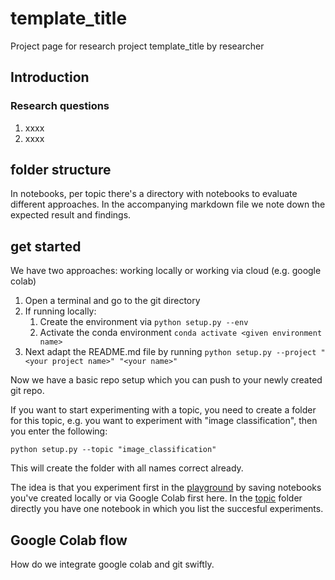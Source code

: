 # template_title

Project page for research project template_title by researcher

## Introduction

### Research questions

1. xxxx
2. xxxx

## folder structure

In notebooks, per topic there's a directory with notebooks to evaluate different approaches. In the accompanying markdown file we note down the expected result and findings.


## get started

We have two approaches: working locally or working via cloud (e.g. google colab)

1. Open a terminal and go to the git directory
2. If running locally: 
    1. Create the environment via `python setup.py --env`
    2. Activate the conda environment `conda activate <given environment name>`
3. Next adapt the README.md file by running `python setup.py --project "<your project name>" "<your name>"`


Now we have a basic repo setup which you can push to your newly created git repo.

If you want to start experimenting with a topic, you need to create a folder for this topic, e.g. you want to experiment with "image classification", then you enter the following:

`python setup.py --topic "image_classification"`

This will create the folder with all names correct already.

The idea is that you experiment first in the [playground](./notebooks/template/playground) by saving notebooks you've created locally or via Google Colab first here.
In the [topic](./notebooks/template/) folder directly you have one notebook in which you list the succesful experiments.


## Google Colab flow

How do we integrate google colab and git swiftly.

<!-- TODO add flow -->